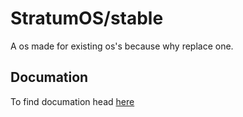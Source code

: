 # StratumOS/stable
A os made for existing os's because why replace one.

## Documation
To find documation head [here](https://httpanimation.github.io/StratumOS/)